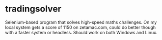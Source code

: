 # tradingsolver

Selenium-based program that solves high-speed maths challenges. On my local system gets a score of 1150 on zetamac.com, could do better though with a faster system or headless. Should work on both Windows and Linux. 
